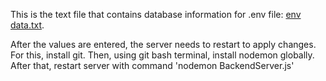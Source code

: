 This is the text file that contains database information for .env file: [env data.txt](https://github.com/Nurhat-Code/Web-app-repo/files/12402498/env.data.txt).

After the values are entered, the server needs to restart to apply changes. For this, install git. Then, using git bash terminal, install nodemon globally. After that,
restart server with command 'nodemon BackendServer.js'
